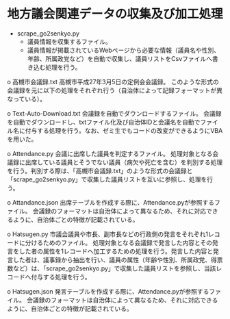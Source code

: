 # 地方議会関連データの収集及び加工処理

- scrape_go2senkyo.py
  - 議員情報を収集するファイル。
  - 議員情報が掲載されているWebページから必要な情報（議員名や性別、年齢、所属政党など）を自動で収集し、議員リストをCsvファイルへ書き込む処理を行う。

o 高槻市会議録.txt
高槻市平成27年3月5日の定例会会議録。
このような形式の会議録を元に以下の処理をそれぞれ行う（自治体によって記録フォーマットが異なっている）。

o Text-Auto-Download.txt
会議録を自動でダウンロードするファイル。
会議録を自動でダウンロードし、txtファイル化及び自治体IDと会議名を自動でファイル名に付与する処理を行う。なお、ゼミ生でもコードの改変ができるようにVBAを用いた。

o Attendance.py
会議に出席した議員を判定するファイル。
処理対象となる会議録に出席している議員とそうでない議員（病欠や死亡を含む）を判別する処理を行う。判別する際は、「高槻市会議録.txt」のような形式の会議録と「scrape_go2senkyo.py」で収集した議員リストを互いに参照し、処理を行う。

o Attandance.json
出席テーブルを作成する際に、Attendance.pyが参照するファイル。
会議録のフォーマットは自治体によって異なるため、それに対応できるように、自治体ごとの特徴が記載されている。

o Hatsugen.py
市議会議員や市長、副市長などの行政側の発言をそれぞれ1レコードに分けるためのファイル。
処理対象となる会議録で発言した内容とその発言をした者の属性を1レコードへ加工するための処理を行う。発言した内容と発言した者は、議事録から抽出を行い、議員の属性（年齢や性別、所属政党、得票数など）は、「scrape_go2senkyo.py」で収集した議員リストを参照し、当該レコードへ付与する処理を行う。

o Hatsugen.json
発言テーブルを作成する際に、Attendance.pyが参照するファイル。
会議録のフォーマットは自治体によって異なるため、それに対応できるように、自治体ごとの特徴が記載されている。

